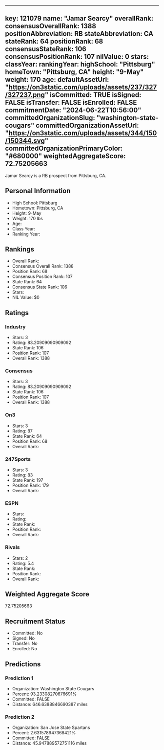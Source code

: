 ---
  key: 121079
  name: "Jamar Searcy"
  overallRank: 
  consensusOverallRank: 1388
  positionAbbreviation: RB
  stateAbbreviation: CA
  stateRank: 64
  positionRank: 68
  consensusStateRank: 106
  consensusPositionRank: 107
  nilValue: 0
  stars: 
  classYear: 
  rankingYear: 
  highSchool: "Pittsburg"
  homeTown: "Pittsburg, CA"
  height: "9-May"
  weight: 170
  age: 
  defaultAssetUrl: "https://on3static.com/uploads/assets/237/327/327237.png"
  isCommitted: TRUE
  isSigned: FALSE
  isTransfer: FALSE
  isEnrolled: FALSE
  commitmentDate: "2024-06-22T10:56:00"
  committedOrganizationSlug: "washington-state-cougars"
  committedOrganizationAssetUrl: "https://on3static.com/uploads/assets/344/150/150344.svg"
  committedOrganizationPrimaryColor: "#680000"
  weightedAggregateScore: 72.75205663
  ---
  
  Jamar Searcy is a RB prospect from Pittsburg, CA.
  
  ## Personal Information
  - High School: Pittsburg
  - Hometown: Pittsburg, CA
  - Height: 9-May
  - Weight: 170 lbs
  - Age: 
  - Class Year: 
  - Ranking Year: 
  
  ## Rankings
  - Overall Rank: 
  - Consensus Overall Rank: 1388
  - Position Rank: 68
  - Consensus Position Rank: 107
  - State Rank: 64
  - Consensus State Rank: 106
  - Stars: 
  - NIL Value: $0
  
  ## Ratings
  
  ### Industry
  - Stars: 3
  - Rating: 83.20909090909092
  - State Rank: 106
  - Position Rank: 107
  - Overall Rank: 1388
  
  ### Consensus
  - Stars: 3
  - Rating: 83.20909090909092
  - State Rank: 106
  - Position Rank: 107
  - Overall Rank: 1388
  
  ### On3
  - Stars: 3
  - Rating: 87
  - State Rank: 64
  - Position Rank: 68
  - Overall Rank: 
  
  ### 247Sports
  - Stars: 3
  - Rating: 83
  - State Rank: 197
  - Position Rank: 179
  - Overall Rank: 
  
  ### ESPN
  - Stars: 
  - Rating: 
  - State Rank: 
  - Position Rank: 
  - Overall Rank: 
  
  ### Rivals
  - Stars: 2
  - Rating: 5.4
  - State Rank: 
  - Position Rank: 
  - Overall Rank: 
  
  ## Weighted Aggregate Score
  72.75205663
  
  ## Recruitment Status
  - Committed: No
  - Signed: No
  - Transfer: No
  - Enrolled: No
  
  
  
  ## Predictions
  
  ### Prediction 1
  - Organization: Washington State Cougars
  - Percent: 93.23308270676691%
  - Committed: FALSE
  - Distance: 646.6388846690387 miles
  
  ### Prediction 2
  - Organization: San Jose State Spartans
  - Percent: 2.631578947368421%
  - Committed: FALSE
  - Distance: 45.947889572751116 miles
  